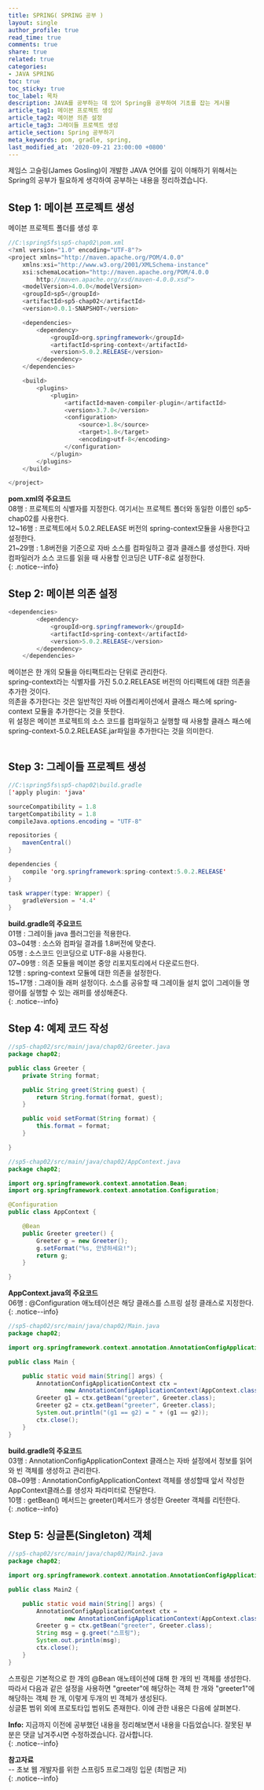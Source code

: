 ```yaml
---
title: SPRING( SPRING 공부 )
layout: single
author_profile: true
read_time: true
comments: true
share: true
related: true
categories:
- JAVA SPRING
toc: true
toc_sticky: true
toc_label: 목차
description: JAVA를 공부하는 데 있어 Spring을 공부하여 기초를 잡는 게시물
article_tag1: 메이븐 프로젝트 생성
article_tag2: 메이븐 의존 설정
article_tag3: 그레이들 프로젝트 생성
article_section: Spring 공부하기
meta_keywords: pom, gradle, spring, 
last_modified_at: '2020-09-21 23:00:00 +0800'
---
```


제임스 고슬링(James Gosling)이 개발한 JAVA 언어를 깊이 이해하기 위해서는 Spring의 공부가 필요하게 생각하여 공부하는 내용을 정리하겠습니다.

## Step 1: 메이븐 프로젝트 생성
메이븐 프로젝트 폴더를 생성 후 
```java
//C:\spring5fs\sp5-chap02\pom.xml
<?xml version="1.0" encoding="UTF-8"?>
<project xmlns="http://maven.apache.org/POM/4.0.0"
	xmlns:xsi="http://www.w3.org/2001/XMLSchema-instance"
	xsi:schemaLocation="http://maven.apache.org/POM/4.0.0 
		http://maven.apache.org/xsd/maven-4.0.0.xsd">
	<modelVersion>4.0.0</modelVersion>
	<groupId>sp5</groupId>
	<artifactId>sp5-chap02</artifactId>
	<version>0.0.1-SNAPSHOT</version>

	<dependencies>
		<dependency>
			<groupId>org.springframework</groupId>
			<artifactId>spring-context</artifactId>
			<version>5.0.2.RELEASE</version>
		</dependency>
	</dependencies>

	<build>
		<plugins>
			<plugin>
				<artifactId>maven-compiler-plugin</artifactId>
				<version>3.7.0</version>
				<configuration>
					<source>1.8</source>
					<target>1.8</target>
					<encoding>utf-8</encoding>
				</configuration>
			</plugin>
		</plugins>
	</build>

</project>
```
**pom.xml의 주요코드** <br>
08행 : 프로젝트의 식별자를 지정한다. 여기서는 프로젝트 폴더와 동일한 이름인 sp5-chap02를 사용한다.<br>
12~16행 : 프로젝트에서 5.0.2.RELEASE 버전의 spring-context모듈을 사용한다고 설정한다.<br>
21~29행 : 1.8버전을 기준으로 자바 소스를 컴파일하고 결과 클래스를 생성한다. 자바 컴파일러가 소스 코드를 읽을 때 사용할 인코딩은 UTF-8로 설정한다.<br>
{: .notice--info}

## Step 2: 메이븐 의존 설정 
```java
<dependencies>
		<dependency>
			<groupId>org.springframework</groupId>
			<artifactId>spring-context</artifactId>
			<version>5.0.2.RELEASE</version>
		</dependency>
	</dependencies>
```
메이븐은 한 개의 모듈을 아티팩트라는 단위로 관리한다.<br>
spring-context라는 식별자를 가진 5.0.2.RELEASE 버전의 아티팩트에 대한 의존을 추가한 것이다.<br>
의존을 추가한다는 것은 일반적인 자바 어플리케이션에서 클래스 패스에 spring-context 모듈을 추가한다는 것을 뜻한다.<br>
위 설정은 메이븐 프로젝트의 소스 코드를 컴파일하고 실행할 때 사용할 클래스 패스에 spring-context-5.0.2.RELEASE.jar파일을 추가한다는 것을 의미한다.<br><br>

## Step 3: 그레이들 프로젝트 생성
```java 
//C:\spring5fs\sp5-chap02\build.gradle
['apply plugin: 'java'

sourceCompatibility = 1.8
targetCompatibility = 1.8
compileJava.options.encoding = "UTF-8"

repositories {
    mavenCentral()
}

dependencies {
    compile 'org.springframework:spring-context:5.0.2.RELEASE'
}

task wrapper(type: Wrapper) {
    gradleVersion = '4.4'
}
``` 
**build.gradle의 주요코드** <br>
01행 : 그레이들 java 플러그인을 적용한다.<br>
03~04행 : 소스와 컴파일 결과를 1.8버전에 맞춘다.<br>
05행 : 소스코드 인코딩으로 UTF-8을 사용한다.<br>
07~09행 : 의존 모듈을 메이븐 중앙 리포지토리에서 다운로드한다.<br>
12행 : spring-context 모듈에 대한 의존을 설정한다.<br>
15~17행 : 그래이들 래퍼 설정이다. 소스를 공유할 때 그레이들 설치 없이 그레이들 명령어를 실행할 수 있는 래퍼를 생성해준다.<br>
{: .notice--info}

## Step 4: 예제 코드 작성
```java 
//sp5-chap02/src/main/java/chap02/Greeter.java
package chap02;

public class Greeter {
	private String format;

	public String greet(String guest) {
		return String.format(format, guest);
	}

	public void setFormat(String format) {
		this.format = format;
	}

}
```

```java
//sp5-chap02/src/main/java/chap02/AppContext.java
package chap02;

import org.springframework.context.annotation.Bean;
import org.springframework.context.annotation.Configuration;

@Configuration
public class AppContext {

	@Bean
	public Greeter greeter() {
		Greeter g = new Greeter();
		g.setFormat("%s, 안녕하세요!");
		return g;
	}

}
```
**AppContext.java의 주요코드** <br>
06행 : @Configuration 애노테이션은 해당 클래스를 스프링 설정 클래스로 지정한다.<br>
{: .notice--info}

```java
//sp5-chap02/src/main/java/chap02/Main.java
package chap02;

import org.springframework.context.annotation.AnnotationConfigApplicationContext;

public class Main {

	public static void main(String[] args) {
		AnnotationConfigApplicationContext ctx = 
				new AnnotationConfigApplicationContext(AppContext.class);
		Greeter g1 = ctx.getBean("greeter", Greeter.class);
		Greeter g2 = ctx.getBean("greeter", Greeter.class);
		System.out.println("(g1 == g2) = " + (g1 == g2));
		ctx.close();
	}
}
```
**build.gradle의 주요코드** <br>
03행 : AnnotationConfigApplicationContext 클래스는 자바 설정에서 정보를 읽어와 빈 객체를 생성하고 관리한다.<br>
08~09행 : AnnotationConfigApplicationContext 객체를 생성할때 앞서 작성한 AppContext클래스를 생성자 파라미터로 전달한다.<br>
10행 : getBean() 메서드는 greeter()메서드가 생성한 Greeter 객체를 리턴한다.<br>
{: .notice--info}

## Step 5: 싱글톤(Singleton) 객체
```java
//sp5-chap02/src/main/java/chap02/Main2.java
package chap02;

import org.springframework.context.annotation.AnnotationConfigApplicationContext;

public class Main2 {

	public static void main(String[] args) {
		AnnotationConfigApplicationContext ctx = 
				new AnnotationConfigApplicationContext(AppContext.class);
		Greeter g = ctx.getBean("greeter", Greeter.class);
		String msg = g.greet("스프링");
		System.out.println(msg);
		ctx.close();
	}
}
```
스프링은 기본적으로 한 개의 @Bean 애노테이션에 대해 한 개의 빈 객체를 생성한다. 따라서 다음과 같은 설정을 사용하면 "greeter"에 해당하는 객체 한 개와 "greeter1"에 해당하는 객체 한 개, 이렇게 두개의 빈 객체가 생성된다.<br>
싱글톤 범위 외에 프로토타입 범위도 존재한다. 이에 관한 내용은 다음에 살펴본다.<br>

**Info:** 지금까지 이전에 공부했던 내용을 정리해보면서 내용을 다듬었습니다. 잘못된 부분은 댓글 남겨주시면 수정하겠습니다. 감사합니다.<br>
{: .notice--info}

**참고자료** <br>
-- 초보 웹 개발자를 위한 스프링5 프로그래밍 입문 (최범균 저) <br>
{: .notice--info}
